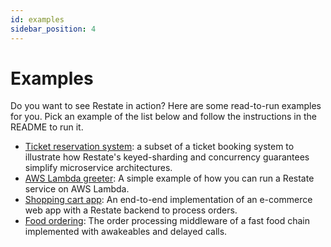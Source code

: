 ```yaml
---
id: examples
sidebar_position: 4
---
```


# Examples

Do you want to see Restate in action? Here are some read-to-run examples for you.
Pick an example of the list below and follow the instructions in the README to run it.

- [Ticket reservation system](https://github.com/restatedev/example-ticket-reservation-system):  a subset of a ticket booking system to illustrate how Restate's keyed-sharding and concurrency guarantees simplify microservice architectures.
- [AWS Lambda greeter](https://github.com/restatedev/example-lambda-ts-greeter): A simple example of how you can run a Restate service on AWS Lambda.
- [Shopping cart app](https://github.com/restatedev/example-shopping-cart-typescript): An end-to-end implementation of an e-commerce web app with a Restate backend to process orders.
- [Food ordering](https://github.com/restatedev/example-food-ordering): The order processing middleware of a fast food chain implemented with awakeables and delayed calls.